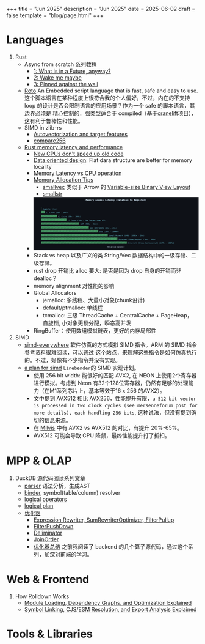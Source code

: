 +++
title = "Jun 2025"
description = "Jun 2025"
date = 2025-06-02
draft = false
template = "blog/page.html"
+++

# Languages
1. Rust
   - Async from scratch 系列教程
     - [1: What is in a Future, anyway?](https://natkr.com/2025-04-10-async-from-scratch-1/)
     - [2: Wake me maybe](https://natkr.com/2025-04-15-async-from-scratch-2/)
     - [3: Pinned against the wall ](https://natkr.com/2025-05-22-async-from-scratch-3/)
   - [Roto](https://github.com/NLnetLabs/roto) An Embedded script language that is fast, safe and easy to use.
     这个脚本语言在某种程度上很符合我的个人偏好，不过，内在的不支持 loop 的设计是否会限制语言的应用场景？作为一个 safe 的脚本语言，其边界必须是
     精心控制的，强类型适合于 compiled（基于[cranelift](https://cranelift.dev)项目），这有利于鲁棒性和性能。
   - SIMD in zlib-rs
     - [Autovectorization and target features](https://tweedegolf.nl/en/blog/153/simd-in-zlib-rs-part-1-autovectorization-and-target-features)
     - [compare256](https://tweedegolf.nl/en/blog/155/simd-in-zlib-rs-part-2-compare256)
   - [Rust memory latency and performance](https://developerlife.com/2025/05/19/rust-mem-latency/)
     - [New CPUs don't speed up old code](https://www.youtube.com/watch?v=m7PVZixO35c&feature=youtu.be)
     - [Data oriented design](https://youtu.be/WwkuAqObplU): Flat dara structure are better for memory locality
     - [Memory Latency vs CPU operation](https://youtu.be/Dhn-JgZaBWo)
     - [Memory Allocation Tips](https://youtu.be/pJ-FRRB5E84&t=1831)
       - [smallvec](https://docs.rs/smallvec/latest/smallvec/struct.SmallVec.html) 类似于 Arrow 的 [Variable-size Binary View Layout](https://arrow.apache.org/docs/format/Columnar.html#variable-size-binary-view-layout)
       - [smallstr](https://docs.rs/smallstr/0.3.0/smallstr/)
     - ![memory_latency.svg](memory_latency.svg)
     - Stack vs heap 以及广义的类 String/Vec 数据结构中的一级存储、二级存储。
     - rust drop 开销比 alloc 要大: 是否是因为 drop 自身的开销而非 dealloc？
     - memory alignment 对性能的影响
     - Global Allocators
       - jemalloc: 多线程、大量小对象(chunk设计)
       - default/ptmalloc:  单线程
       - tcmalloc: 三级 ThreadCache + CentralCache + PageHeap， 自旋锁, 小对象无锁分配，瞬态高并发
     - RingBuffer：使用数组模拟链表，更好的内存局部性
2. SIMD
   - [simd-everywhere](https://github.com/simd-everywhere/simde) 软件仿真的方式模拟 SIMD 指令。ARM 的 SIMD 指令参考资料很难阅读，可以通过
     这个站点，来理解这些指令是如何仿真执行的。不过，好像有不少指令并没有实现。
   - [a plan for simd](https://linebender.org/blog/a-plan-for-simd/) `Linebender`的 SIMD 实现计划。
     - 使用 256 bit width: 能很好的匹配 AVX2, 在 NEON 上使用2个寄存器进行模拟。考虑到 Neon 有32个128位寄存器，仍然有足够的处理能力（在M1系列芯片上，基本等效于16 x 256 的AVX2）。
     - 文中提到 AVX512 相比 AVX256，性能提升有限，`a 512 bit vector is processed in two clock cycles (see mersenneforum post for more details), each handling 256 bits`, 
       这种说法，但没有提到确切的信息来源。
     - 在 [Milvis](https://mp.weixin.qq.com/s?__biz=MzUzMDI5OTA5NQ==&mid=2247487111&idx=1&sn=6d0577675df2d7649c78434d7c3aa3df&chksm=fb8cd799a5e3c39b87e6073f8b27607da43498205097d82bb4ef383ccadeb708fb48f098d0f0#rd)
       中有 AVX2 vs AVX512 的对比，有提升 20%-65%。
     - AVX512 可能会导致 CPU 降频，最终性能提升打了折扣。

# MPP & OLAP
1. DuckDB 源代码阅读系列文章
   - [parser](https://zhuanlan.zhihu.com/p/21013348181) 语法分析，生成AST
   - [binder](https://zhuanlan.zhihu.com/p/21019887715), symbol(table/column) resolver
   - [logical operators](https://zhuanlan.zhihu.com/p/21027047841) 
   - [logical plan](https://zhuanlan.zhihu.com/p/21028438818) 
   - [优化器](https://zhuanlan.zhihu.com/p/21030374102)
     - [Expression Rewriter, SumRewriterOptimizer, FilterPullup](https://zhuanlan.zhihu.com/p/21100427584)
     - [FilterPushDown](https://zhuanlan.zhihu.com/p/21179256764)
     - [Deliminator](https://zhuanlan.zhihu.com/p/21395872495)
     - [JoinOrder](https://zhuanlan.zhihu.com/p/24105415637)
     - [优化器总结](https://zhuanlan.zhihu.com/p/21131398911)
   之前我阅读了 backend 的几个算子源代码，通过这个系列，加深对前端的学习。

# Web & Frontend
1. How Rolldown Works 
   - [Module Loading, Dependency Graphs, and Optimization Explained](https://www.atriiy.dev/blog/rolldown-module-loader-and-dependency-graph)
   - [Symbol Linking, CJS/ESM Resolution, and Export Analysis Explained](https://www.atriiy.dev/blog/rolldown-link-stage-symbol-linking-resolution)


# Tools & Libraries

